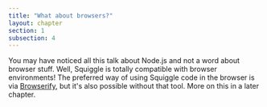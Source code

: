 ```yaml
---
title: "What about browsers?"
layout: chapter
section: 1
subsection: 4
---
```



You may have noticed all this talk about Node.js and not a word about browser
stuff. Well, Squiggle is totally compatible with browser environments! The
preferred way of using Squiggle code in the browser is via [Browserify][], but
it's also possible without that tool. More on this in a later chapter.

[browserify]: http://browserify.org/

